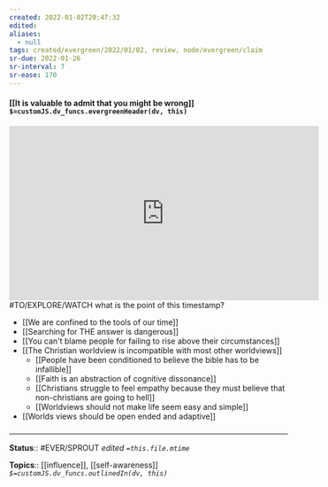 ```yaml
---
created: 2022-01-02T20:47:32 
edited: 
aliases:
  - null
tags: created/evergreen/2022/01/02, review, node/evergreen/claim
sr-due: 2022-01-26
sr-interval: 7
sr-ease: 170
---
```


#### [[It is valuable to admit that you might be wrong]] `$=customJS.dv_funcs.evergreenHeader(dv, this)`



<iframe width="560" height="315" src="https://www.youtube.com/embed/UvYcunuF3Eo?start=6711" title="YouTube video player" frameborder="0" allow="accelerometer; autoplay; clipboard-write; encrypted-media; gyroscope; picture-in-picture" allowfullscreen></iframe> 
#TO/EXPLORE/WATCH what is the point of this timestamp?

- [[We are confined to the tools of our time]]
- [[Searching for THE answer is dangerous]]
- [[You can't blame people for failing to rise above their circumstances]]
- [[The Christian worldview is incompatible with most other worldviews]]
	- [[People have been conditioned to believe the bible has to be infallible]]
	- [[Faith is an abstraction of cognitive dissonance]]
	- [[Christians struggle to feel empathy because they must believe that non-christians are going to hell]]
	- [[Worldviews should not make life seem easy and simple]]
- [[Worlds views should be open ended and adaptive]]

### <hr class="footnote"/>

**Status**:: #EVER/SPROUT
*edited `=this.file.mtime`*

**Topics**:: [[influence]], [[self-awareness]]
*`$=customJS.dv_funcs.outlinedIn(dv, this)`*


